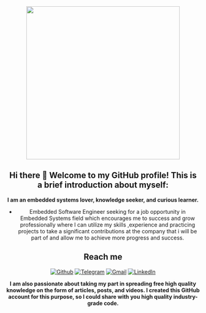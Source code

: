 <div align="center">
<img src="https://i.imgur.com/8MupZHY.gif" width="400px" />
<br>
 
 
##  Hi there 👋 Welcome to my GitHub profile! This is a brief introduction about myself:

**I am an embedded systems lover, knowledge seeker, and curious learner.**
- Embedded Software Engineer seeking for a job opportunity in Embedded Systems field which encourages me
  to success and grow professionally where I can utilize my skills ,experience and practicing projects to take
  a significant contributions at the company that i will be part of and allow me to achieve more progress and success.
 
 

 
## Reach me 
[![Github](https://img.shields.io/github/followers/sarthakbh321?label=Follow&style=social)](https://github.com/sohaibdar61)
[![Telegram](https://img.shields.io/badge/-TELEGRAM-2CA5E0?style=for-the-badge&logo=telegram&logoColor=white)](https://t.me/sohaibdar61)
[![Gmail](https://img.shields.io/badge/-GMAIL-D14836?style=for-the-badge&logo=gmail&logoColor=white)](mailto:eng.sohaibdar@gmail.com)
[![LinkedIn](https://img.shields.io/badge/-LINKEDIN-0077B5?style=for-the-badge&logo=linkedin&logoColor=white)](www.linkedin.com/in/sohaibdar61)
 
 
 
 
 
 **I am also passionate about taking my part in spreading free high quality knowledge on the form of articles,
posts, and videos. I created this GitHub account for this purpose, so I could share with you high quality industry-grade code.**
 <!--
**SohaibDar61/SohaibDar61** is a ✨ _special_ ✨ repository because its `README.md` (this file) appears on your GitHub profile.

